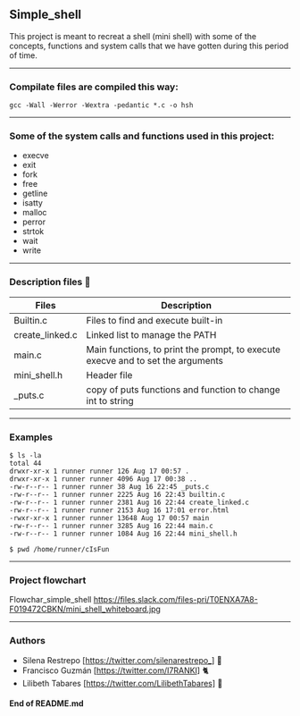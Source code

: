 ## Simple_shell
This project is meant to recreat a shell (mini shell) with some of the concepts, functions and system calls that we have gotten during this period of time.

------------


### Compilate files are compiled this way:
`gcc -Wall -Werror -Wextra -pedantic *.c -o hsh`

------------


### Some of the system calls and functions used in this project:
- execve
- exit
- fork
- free
- getline
- isatty
- malloc
- perror
- strtok
- wait
- write

------------


### Description files 📂

| Files  | Description  |
| ------------ | ------------ |
| Builtin.c  |  Files to find and execute built-in |
| create_linked.c  |  Linked list to manage the PATH |
|main.c	| Main functions, to print the prompt, to execute execve and to set the arguments |
|mini_shell.h | Header file |
| _puts.c | copy of puts functions and function to change int to string |


------------


### Examples


`$ ls -la` <br/>
`total 44`  <br/>
`drwxr-xr-x 1 runner runner 126 Aug 17 00:57 .` <br/>
`drwxr-xr-x 1 runner runner 4096 Aug 17 00:38 ..`  <br/>
`-rw-r--r-- 1 runner runner 38 Aug 16 22:45 _puts.c`  <br/>
`-rw-r--r-- 1 runner runner 2225 Aug 16 22:43 builtin.c`  <br/>
`-rw-r--r-- 1 runner runner 2381 Aug 16 22:44 create_linked.c` <br/>
`-rw-r--r-- 1 runner runner 2153 Aug 16 17:01 error.html`  <br/>
`-rwxr-xr-x 1 runner runner 13648 Aug 17 00:57 main`  <br/>
`-rw-r--r-- 1 runner runner 3285 Aug 16 22:44 main.c` <br/>
`-rw-r--r-- 1 runner runner 1084 Aug 16 22:44 mini_shell.h`  <br/>

`$ pwd /home/runner/cIsFun`

------------


### Project flowchart
Flowchar_simple_shell
https://files.slack.com/files-pri/T0ENXA7A8-F019472CBKN/mini_shell_whiteboard.jpg

------------


### Authors
- Silena Restrepo [https://twitter.com/silenarestrepo_] 🌺
- Francisco Guzmán [https://twitter.com/I7RANKI] 🐈
- Lilibeth Tabares [https://twitter.com/LilibethTabares] 🌻

#### End of README.md
